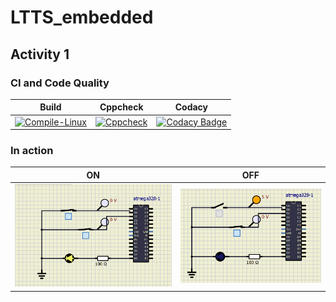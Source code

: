 # LTTS_embedded
## Activity 1
### CI and Code Quality
|Build|Cppcheck|Codacy|
|:--:|:--:|:--:|
|[![Compile-Linux](https://github.com/ShwetaGuptaa/LTTS_embedded/actions/workflows/Compile.yml/badge.svg)](https://github.com/ShwetaGuptaa/LTTS_embedded/actions/workflows/Compile.yml)|[![Cppcheck](https://github.com/ShwetaGuptaa/LTTS_embedded/actions/workflows/CodeQulaity.yml/badge.svg)](https://github.com/ShwetaGuptaa/LTTS_embedded/actions/workflows/CodeQulaity.yml)|[![Codacy Badge](https://app.codacy.com/project/badge/Grade/438ea17efa9549ffa5277a5b45bce783)](https://www.codacy.com/gh/ShwetaGuptaa/LTTS_embedded/dashboard?utm_source=github.com&amp;utm_medium=referral&amp;utm_content=ShwetaGuptaa/LTTS_embedded&amp;utm_campaign=Badge_Grade)|
### In action
|ON|OFF|
|:--:|:--:|
|![ON](https://github.com/ShwetaGuptaa/LTTS_embedded/blob/main/simulation/ON.png)|![OFF](https://github.com/ShwetaGuptaa/LTTS_embedded/blob/main/simulation/OFF.png)|
